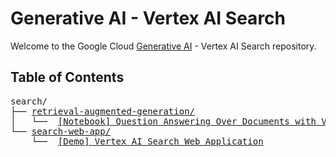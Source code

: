 # Generative AI - Vertex AI Search

Welcome to the Google Cloud [Generative AI](https://cloud.google.com/ai/generative-ai/) - Vertex AI Search repository.

## Table of Contents

<!-- markdownlint-disable MD033 -->
<pre>
search/
├── <a href="retrieval-augmented-generation">retrieval-augmented-generation/</a>
│   └──  <a href="retrieval-augmented-generation/examples/question_answering.ipynb">[Notebook] Question Answering Over Documents with Vertex AI Search and LangChain 🦜🔗</a>
└── <a href="search-web-app">search-web-app/</a>
    └──  <a href="search-web-app">[Demo] Vertex AI Search Web Application</a>
</pre>
